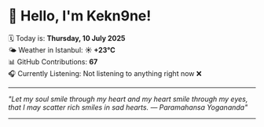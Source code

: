 # 👋 Hello, I'm Kekn9ne!

🗓️ Today is: **Thursday, 10 July 2025**  
🌤️ Weather in Istanbul: **☀️   +23°C**  
📊 GitHub Contributions: **67**  
🎧 Currently Listening: Not listening to anything right now ❌

---

_"Let my soul smile through my heart and my heart smile through my eyes, that I may scatter rich smiles in sad hearts.  — *Paramahansa Yogananda*"_

---
